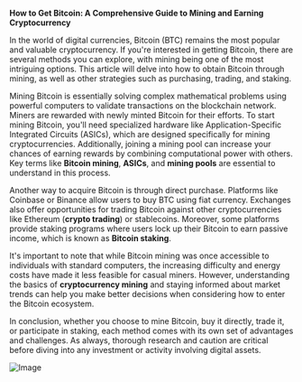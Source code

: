 **How to Get Bitcoin: A Comprehensive Guide to Mining and Earning Cryptocurrency**

In the world of digital currencies, Bitcoin (BTC) remains the most popular and valuable cryptocurrency. If you're interested in getting Bitcoin, there are several methods you can explore, with mining being one of the most intriguing options. This article will delve into how to obtain Bitcoin through mining, as well as other strategies such as purchasing, trading, and staking.

Mining Bitcoin is essentially solving complex mathematical problems using powerful computers to validate transactions on the blockchain network. Miners are rewarded with newly minted Bitcoin for their efforts. To start mining Bitcoin, you'll need specialized hardware like Application-Specific Integrated Circuits (ASICs), which are designed specifically for mining cryptocurrencies. Additionally, joining a mining pool can increase your chances of earning rewards by combining computational power with others. Key terms like **Bitcoin mining**, **ASICs**, and **mining pools** are essential to understand in this process.

Another way to acquire Bitcoin is through direct purchase. Platforms like Coinbase or Binance allow users to buy BTC using fiat currency. Exchanges also offer opportunities for trading Bitcoin against other cryptocurrencies like Ethereum (**crypto trading**) or stablecoins. Moreover, some platforms provide staking programs where users lock up their Bitcoin to earn passive income, which is known as **Bitcoin staking**.

It's important to note that while Bitcoin mining was once accessible to individuals with standard computers, the increasing difficulty and energy costs have made it less feasible for casual miners. However, understanding the basics of **cryptocurrency mining** and staying informed about market trends can help you make better decisions when considering how to enter the Bitcoin ecosystem.

In conclusion, whether you choose to mine Bitcoin, buy it directly, trade it, or participate in staking, each method comes with its own set of advantages and challenges. As always, thorough research and caution are critical before diving into any investment or activity involving digital assets.

![Image](https://github.com/user-attachments/assets/31692037-0104-4703-abd1-696b6a7dd41b)